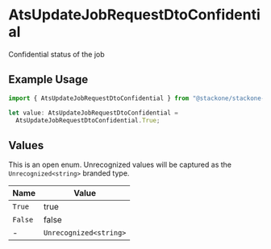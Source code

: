 # AtsUpdateJobRequestDtoConfidential

Confidential status of the job

## Example Usage

```typescript
import { AtsUpdateJobRequestDtoConfidential } from "@stackone/stackone-client-ts/sdk/models/shared";

let value: AtsUpdateJobRequestDtoConfidential =
  AtsUpdateJobRequestDtoConfidential.True;
```

## Values

This is an open enum. Unrecognized values will be captured as the `Unrecognized<string>` branded type.

| Name                   | Value                  |
| ---------------------- | ---------------------- |
| `True`                 | true                   |
| `False`                | false                  |
| -                      | `Unrecognized<string>` |